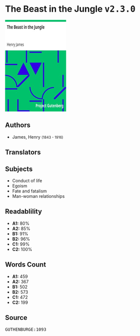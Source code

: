 # The Beast in the Jungle <kbd>v2.3.0</kbd>

![](./cover.medium.jpg "")

## Authors


 - James, Henry <small>(1843 - 1916)</small>

## Translators



## Subjects


 - Conduct of life
 - Egoism
 - Fate and fatalism
 - Man-woman relationships

## Readablility


 - **A1:** 80%
 - **A2:** 85%
 - **B1:** 91%
 - **B2:** 96%
 - **C1:** 99%
 - **C2:** 100%

## Words Count


 - **A1:** 459
 - **A2:** 367
 - **B1:** 502
 - **B2:** 573
 - **C1:** 472
 - **C2:** 199

## Source


<kbd>GUTHENBURGE:1093</kbd>
